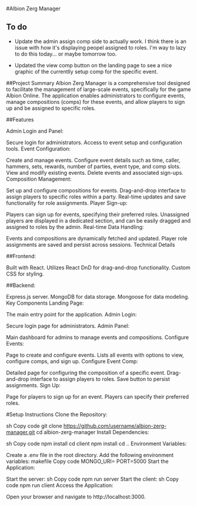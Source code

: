 #Albion Zerg Manager

## To do

- Update the admin assign comp side to actually work. I think there is an issue with how it's displaying peopel assigned to roles. I'm way to lazy to do this today... or maybe tomorrow too.

- Updated the view comp button on the landing page to see a nice graphic of the currentlly setup comp for the specific event.



##Project Summary
Albion Zerg Manager is a comprehensive tool designed to facilitate the management of large-scale events, specifically for the game Albion Online. The application enables administrators to configure events, manage compositions (comps) for these events, and allow players to sign up and be assigned to specific roles.

##Features

Admin Login and Panel:

Secure login for administrators.
Access to event setup and configuration tools.
Event Configuration:

Create and manage events.
Configure event details such as time, caller, hammers, sets, rewards, number of parties, event type, and comp slots.
View and modify existing events.
Delete events and associated sign-ups.
Composition Management:

Set up and configure compositions for events.
Drag-and-drop interface to assign players to specific roles within a party.
Real-time updates and save functionality for role assignments.
Player Sign-up:

Players can sign up for events, specifying their preferred roles.
Unassigned players are displayed in a dedicated section, and can be easily dragged and assigned to roles by the admin.
Real-time Data Handling:

Events and compositions are dynamically fetched and updated.
Player role assignments are saved and persist across sessions.
Technical Details

##Frontend:

Built with React.
Utilizes React DnD for drag-and-drop functionality.
Custom CSS for styling.

##Backend:

Express.js server.
MongoDB for data storage.
Mongoose for data modeling.
Key Components
Landing Page:

The main entry point for the application.
Admin Login:

Secure login page for administrators.
Admin Panel:

Main dashboard for admins to manage events and compositions.
Configure Events:

Page to create and configure events.
Lists all events with options to view, configure comps, and sign up.
Configure Event Comp:

Detailed page for configuring the composition of a specific event.
Drag-and-drop interface to assign players to roles.
Save button to persist assignments.
Sign Up:

Page for players to sign up for an event.
Players can specify their preferred roles.


#Setup Instructions
Clone the Repository:

sh
Copy code
git clone https://github.com/username/albion-zerg-manager.git
cd albion-zerg-manager
Install Dependencies:

sh
Copy code
npm install
cd client
npm install
cd ..
Environment Variables:

Create a .env file in the root directory.
Add the following environment variables:
makefile
Copy code
MONGO_URI=<Your MongoDB URI>
PORT=5000
Start the Application:

Start the server:
sh
Copy code
npm run server
Start the client:
sh
Copy code
npm run client
Access the Application:

Open your browser and navigate to http://localhost:3000.